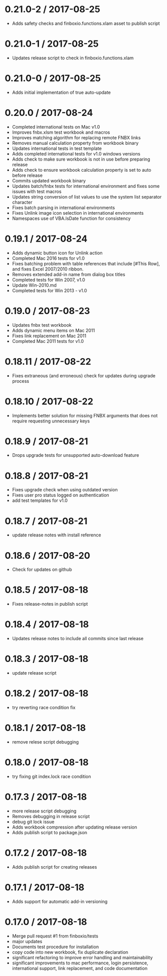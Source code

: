 
0.21.0-2 / 2017-08-25
=====================

  * Adds safety checks and finboxio.functions.xlam asset to publish script

0.21.0-1 / 2017-08-25
=====================

  * Updates release script to check in finboxio.functions.xlam

0.21.0-0 / 2017-08-25
=====================

  * Adds initial implementation of true auto-update

0.20.0 / 2017-08-24
===================

  * Completed international tests on Mac v1.0
  * Improves fnbx.xlsm test workbook and macros
  * Improves matching algorithm for replacing remote FNBX links
  * Removes manual calculation property from workbook binary
  * Updates international tests in test template
  * Adds completed international tests for v1.0 windows versions
  * Adds check to make sure workbook is not in use before preparing release
  * Adds check to ensure workbook calculation property is set to auto before release
  * Commits updated workbook binary
  * Updates batch/fnbx tests for international environment and fixes some issues with test macros
  * Updates string conversion of list values to use the system list separator character
  * Fixes batch parsing in international environments
  * Fixes Unlink image icon selection in international environments
  * Namespaces use of VBA.IsDate function for consistency

0.19.1 / 2017-08-24
===================

  * Adds dynamic button icon for Unlink action
  * Completed Mac 2016 tests for v1.0
  * Fixes batching problem with table references that include [#This Row], and fixes Excel 2007/2010 ribbon.
  * Removes extended add-in name from dialog box titles
  * Completed tests for Win 2007, v1.0
  * Update Win-2010.md
  * Completed tests for Win 2013 - v1.0

0.19.0 / 2017-08-23
===================

  * Updates fnbx test workbook
  * Adds dynamic menu items on Mac 2011
  * Fixes link replacement on Mac 2011
  * Completed Mac 2011 tests for v1.0

0.18.11 / 2017-08-22
====================

  * Fixes extraneous (and erroneous) check for updates during upgrade process

0.18.10 / 2017-08-22
====================

  * Implements better solution for missing FNBX arguments that does not require requesting unnecessary keys

0.18.9 / 2017-08-21
===================

  * Drops upgrade tests for unsupported auto-download feature

0.18.8 / 2017-08-21
===================

  * Fixes upgrade check when using outdated version
  * Fixes user pro status logged on authentication
  * add test templates for v1.0

0.18.7 / 2017-08-21
===================

  * update release notes with install reference

0.18.6 / 2017-08-20
===================

  * Check for updates on github

0.18.5 / 2017-08-18
===================

  * Fixes release-notes in publish script

0.18.4 / 2017-08-18
===================

  * Updates release notes to include all commits since last release

0.18.3 / 2017-08-18
===================

  * update release script

0.18.2 / 2017-08-18
===================

  * try reverting race condition fix

0.18.1 / 2017-08-18
===================

  * remove relese script debugging

0.18.0 / 2017-08-18
===================

  * try fixing git index.lock race condition

0.17.3 / 2017-08-18
===================

  * more release script debugging
  * Removes debugging in release script
  * debug git lock issue
  * Adds workbook compression after updating release version
  * Adds publish script to package.json

0.17.2 / 2017-08-18
===================

  * Adds publish script for creating releases

0.17.1 / 2017-08-18
===================

  * Adds support for automatic add-in versioning

0.17.0 / 2017-08-18
==================

  * Merge pull request #1 from finboxio/tests
  * major updates
  * Documents test procedure for installation
  * copy code into new workbook, fix duplicate declaration
  * significant refactoring to improve error handling and maintainability
  * significant improvements to mac performance, login persistence, international support, link replacement, and code documentation
